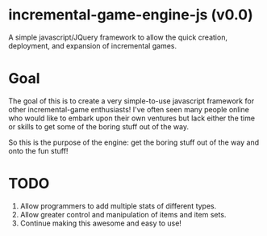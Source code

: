 incremental-game-engine-js (v0.0)
==========================

A simple javascript/JQuery framework to allow the quick creation, deployment, and expansion of incremental games.


Goal
====
The goal of this is to create a very simple-to-use javascript framework for other incremental-game enthusiasts! I've often seen many people online who would like to embark upon their own ventures but lack either the time or skills to get some of the boring stuff out of the way.

So this is the purpose of the engine: get the boring stuff out of the way and onto the fun stuff!

TODO
====

1. Allow programmers to add multiple stats of different types.
2. Allow greater control and manipulation of items and item sets.
3. Continue making this awesome and easy to use!
